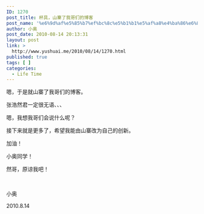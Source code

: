 ```yaml
---
ID: 1270
post_title: 杯具，山寨了我哥们的博客
post_name: '%e6%9d%af%e5%85%b7%ef%bc%8c%e5%b1%b1%e5%af%a8%e4%ba%86%e6%88%91%e5%93%a5%e4%bb%ac%e7%9a%84%e5%8d%9a%e5%ae%a2'
author: 小奥
post_date: 2010-08-14 20:13:31
layout: post
link: >
  http://www.yushuai.me/2010/08/14/1270.html
published: true
tags: [ ]
categories:
  - Life Time
---
```

<p>嗯，于是就山寨了我哥们的博客。</p>  <p>张浩然君一定很无语、、、</p>  <p>嗯，我想我哥们会说什么呢？</p> <!--more-->  <p>接下来就是更多了，希望我能由山寨改为自己的创新。</p>  <p>加油！</p>  <p>小奥同学！</p>  <p>然哥，原谅我吧！</p>  <p>&#160;</p>  <p>小奥</p>  <p>2010.8.14</p>